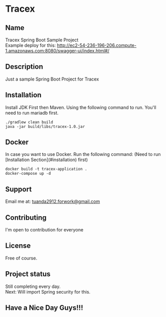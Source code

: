 # Tracex

## Name
Tracex Spring Boot Sample Project <br />
Example deploy for this: http://ec2-54-236-196-206.compute-1.amazonaws.com:8080/swagger-ui/index.html#/

## Description
Just a sample Spring Boot Project for Tracex

## Installation
Install JDK First then Maven. Using the following command to run. You'll need to run mariadb first.
````
./gradlew clean build
java -jar build/libs/tracex-1.0.jar
````

## Docker
In case you want to use Docker. Run the following command: (Need to run [Installation Section]&#40;#installation&#41; first) <br />
````
docker build -t tracex-application .
docker-compose up -d
````

## Support
Email me at: tuanda2912.forwork@gmail.com

## Contributing
I'm open to contribution for everyone

## License
Free of course.

## Project status
Still completing every day. <br />
Next: Will import Spring security for this. <br />


## Have a Nice Day Guys!!!

